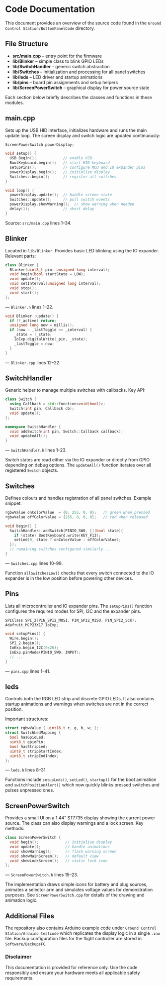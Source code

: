 # Code Documentation

This document provides an overview of the source code found in the
`Ground Control Station/BottomPanelCode` directory.

## File Structure

- **src/main.cpp** – entry point for the firmware
- **lib/Blinker** – simple class to blink GPIO LEDs
- **lib/SwitchHandler** – generic switch abstraction
- **lib/Switches** – initialization and processing for all panel switches
- **lib/leds** – LED driver and startup animations
- **lib/pins** – board pin assignments and setup helpers
- **lib/ScreenPowerSwitch** – graphical display for power source state

Each section below briefly describes the classes and functions in these modules.

## main.cpp

Sets up the USB HID interface, initializes hardware and runs the main update loop. The screen display and switch logic are updated continuously:

```cpp
ScreenPowerSwitch powerDisplay;

void setup() {
  USB_Begin();            // enable USB
  BootKeyboard.begin();   // start HID keyboard
  setupPins();            // configure MCU and IO expander pins
  powerDisplay.begin();   // initialize display
  Switches::begin();      // register all switches
}

void loop() {
  powerDisplay.update();  // handle screen state
  Switches::update();     // poll switch events
  powerDisplay.showWarning();  // show warning when needed
  delay(1);               // short delay
}
```

Source: `src/main.cpp` lines 1–34.

## Blinker

Located in `lib/Blinker`. Provides basic LED blinking using the IO expander. Relevant parts:

```cpp
class Blinker {
  Blinker(uint8_t pin, unsigned long interval);
  void begin(bool startState = LOW);
  void update();
  void setInterval(unsigned long interval);
  void stop();
  void start();
};
```

— `Blinker.h` lines 1–22.

```cpp
void Blinker::update() {
  if (!_active) return;
  unsigned long now = millis();
  if (now - _lastToggle >= _interval) {
    _state = !_state;
    IoExp.digitalWrite(_pin, _state);
    _lastToggle = now;
  }
}
```

— `Blinker.cpp` lines 12–22.

## SwitchHandler

Generic helper to manage multiple switches with callbacks. Key API:

```cpp
class Switch {
  using Callback = std::function<void(bool)>;
  Switch(int pin, Callback cb);
  void update();
};

namespace SwitchHandler {
  void addSwitch(int pin, Switch::Callback callback);
  void updateAll();
}
```

— `SwitchHandler.h` lines 1–23.

Switch states are read either via the IO expander or directly from GPIO depending on debug options. The `updateAll()` function iterates over all registered `Switch` objects.

## Switches

Defines colours and handles registration of all panel switches. Example snippet:

```cpp
rgbwValue onColorValue  = {0, 255, 0, 0};   // green when pressed
rgbwValue offColorValue = {255, 0, 0, 0};   // red when released

void begin() {
  SwitchHandler::addSwitch(PINIO_SW0, [](bool state){
    if (state) BootKeyboard.write(KEY_F13);
    setLed(0, state ? onColorValue : offColorValue);
  });
  // remaining switches configured similarly...
}
```

— `Switches.cpp` lines 10–99.

Function `allSwitchesLow()` checks that every switch connected to the IO expander is in the low position before powering other devices.

## Pins

Lists all microcontroller and IO expander pins. The `setupPins()` function configures the required modes for SPI, I2C and the expander pins.

```cpp
SPIClass SPI_2(PIN_SPI2_MOSI, PIN_SPI2_MISO, PIN_SPI2_SCK);
Adafruit_MCP23X17 IoExp;

void setupPins() {
  Wire.begin();
  SPI_2.begin();
  IoExp.begin_I2C(0x20);
  IoExp.pinMode(PINIO_SW0, INPUT);
  // ...
}
```

— `pins.cpp` lines 1–41.

## leds

Controls both the RGB LED strip and discrete GPIO LEDs. It also contains startup animations and warnings when switches are not in the correct position.

Important structures:

```cpp
struct rgbwValue { uint16_t r, g, b, w; };
struct SwitchLedMapping {
  bool hasGpioLed;
  uint8_t gpioPin;
  bool hasStripLed;
  uint8_t stripStartIndex;
  uint8_t stripEndIndex;
};
```

— `leds.h` lines 8–31.

Functions include `setupLeds()`, `setLed()`, `startup()` for the boot animation and `switchPositionAlert()` which now quickly blinks pressed switches and pulses unpressed ones.

## ScreenPowerSwitch

Provides a small UI on a 1.44" ST7735 display showing the current power source. The class can also display warnings and a lock screen. Key methods:

```cpp
class ScreenPowerSwitch {
  void begin();            // initialise display
  void update();           // handle animations
  void showWarning();      // flash warning screen
  void showMainScreen();   // default view
  void showLockScreen();   // static lock icon
};
```

— `ScreenPowerSwitch.h` lines 15–23.

The implementation draws simple icons for battery and plug sources, animates a selector arm and simulates voltage values for demonstration purposes. See `ScreenPowerSwitch.cpp` for details of the drawing and animation logic.

## Additional Files

The repository also contains Arduino example code under `Ground Control Station/Arduino testcode` which replicates the display logic in a single `.ino` file. Backup configuration files for the flight controller are stored in `Software/BackupsFC`.

### Disclaimer

This documentation is provided for reference only. Use the code
responsibly and ensure your hardware meets all applicable safety
requirements.
